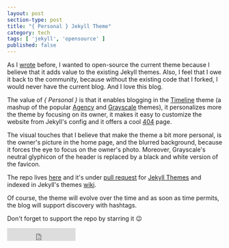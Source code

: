 ```yaml
---
layout: post
section-type: post
title: "{ Personal } Jekyll Theme"
category: tech
tags: [ 'jekyll', 'opensource' ]
published: false
---
```

As I [wrote](https://panossakkos.github.io/tech/2015/06/27/blogging-like-a-hacker.html) before,
I wanted to open-source the current theme because I believe that it adds value to the existing Jekyll themes.
Also, I feel that I owe it back to the community, because without the existing code that I forked, I would never have the current blog.
And I love this blog.

The value of *{ Personal }* is that it enables blogging in the [Timeline](https://kirbyt.github.io/timeline-jekyll-theme/) theme
(a mashup of the popular [Agency](https://y7kim.github.io/agency-jekyll-theme/) and [Grayscale](https://ironsummitmedia.github.io/startbootstrap-grayscale) themes), it personalizes more the theme by focusing on its owner,
it makes it easy to customize the website from Jekyll's config and it offers a cool [404](https://panossakkos.github.io/404.html) page.

The visual touches that I believe that make the theme a bit more personal,
is the owner's picture in the home page, and the blurred background, because it forces the eye to focus on the owner's photo.
Moreover, Grayscale's neutral glyphicon of the header is replaced by a black and white version of the favicon.

The repo lives [here](https://github.com/PanosSakkos/personal-jekyll-theme) and it's under [pull request](https://github.com/mattvh/jekyllthemes/pull/134) for [Jekyll Themes](http://jekyllthemes.org) and indexed in Jekyll's themes [wiki](https://github.com/jekyll/jekyll/wiki/Themes).

Of course, the theme will evolve over the time and as soon as time permits, the blog will support discovery with hashtags.

Don't forget to support the repo by starring it :wink:

<iframe src="https://ghbtns.com/github-btn.html?user=panossakkos&repo=personal-jekyll-theme&type=star&count=true&size=large" frameborder="0" scrolling="0" width="160px" height="30px"></iframe>
